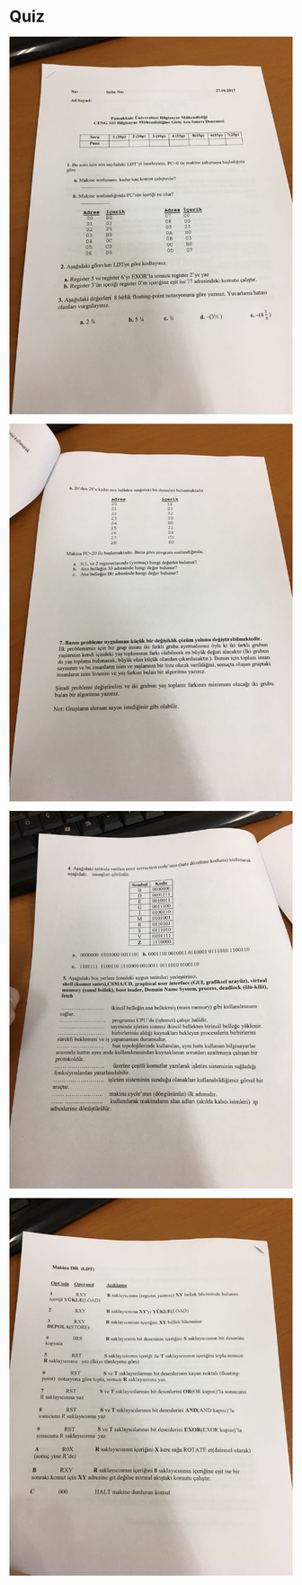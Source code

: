 # Quiz

<p align="center">
	<img alt="quiz" src="1.jpeg">
</p>

<p align="center">
	<img alt="quiz" src="2.jpeg">
</p>

<p align="center">
	<img alt="quiz" src="3.jpeg">
</p>

<p align="center">
	<img alt="quiz" src="4.jpeg">
</p>
